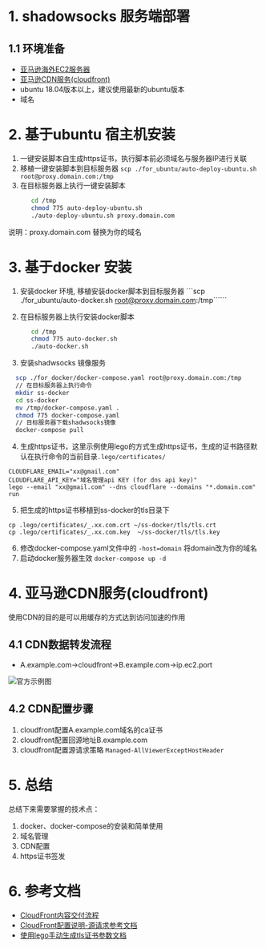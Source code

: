 # 1. shadowsocks 服务端部署

## 1.1 环境准备
 - [亚马逊海外EC2服务器](https://us-east-1.console.aws.amazon.com/ec2/home)
 - [亚马逊CDN服务(cloudfront)](https://us-east-1.console.aws.amazon.com/cloudfront/v3/home)
 - ubuntu 18.04版本以上，建议使用最新的ubuntu版本
 - 域名 



# 2. 基于ubuntu 宿主机安装
1. 一键安装脚本自生成https证书，执行脚本前必须域名与服务器IP进行关联
2. 移植一键安装脚本到目标服务器
    ```scp ./for_ubuntu/auto-deploy-ubuntu.sh  root@proxy.domain.com:/tmp```
3. 在目标服务器上执行一键安装脚本
   ```sh 
      cd /tmp 
      chmod 775 auto-deploy-ubuntu.sh 
      ./auto-deploy-ubuntu.sh proxy.domain.com
   ```
说明：proxy.domain.com 替换为你的域名   

# 3. 基于docker 安装
1. 安装docker 环境, 移植安装docker脚本到目标服务器 
 ```scp ./for_ubuntu/auto-docker.sh  root@proxy.domain.com:/tmp``````

2. 在目标服务器上执行安装docker脚本
   ```sh 
      cd /tmp 
      chmod 775 auto-docker.sh
      ./auto-docker.sh
   ```
3. 安装shadwsocks 镜像服务
 ```sh
   scp ./for_docker/docker-compose.yaml root@proxy.domain.com:/tmp
   // 在目标服务器上执行命令
   mkdir ss-docker 
   cd ss-docker
   mv /tmp/docker-compose.yaml .
   chmod 775 docker-compose.yaml
   // 目标服务器下载shadwsocks镜像
   docker-compose pull   
 ```

4. 生成https证书，这里示例使用lego的方式生成https证书，生成的证书路径默认在执行命令的当前目录```.lego/certificates/```
```shell
CLOUDFLARE_EMAIL="xx@gmail.com" 
CLOUDFLARE_API_KEY="域名管理api KEY (for dns api key)" 
lego --email "xx@gmail.com" --dns cloudflare --domains "*.domain.com" run
```

   
5. 把生成的https证书移植到ss-docker的tls目录下
  ```
  cp .lego/certificates/_.xx.com.crt ~/ss-docker/tls/tls.crt 
  cp .lego/certificates/_.xx.com.key  ~/ss-docker/tls/tls.key
 ```

6. 修改docker-compose.yaml文件中的 ```-host=domain```  将domain改为你的域名
7. 启动docker服务器生效
   ``` docker-compose up -d ```

# 4. 亚马逊CDN服务(cloudfront)
使用CDN的目的是可以用缓存的方式达到访问加速的作用

## 4.1 CDN数据转发流程
- A.example.com->cloudfront->B.example.com->ip.ec2.port

![官方示例图](../img/how-cloudfront-delivers-content.png)

## 4.2 CDN配置步骤
1. cloudfront配置A.example.com域名的ca证书
2. cloudfront配置回源地址B.example.com
3. cloudfront配置源请求策略 ```Managed-AllViewerExceptHostHeader```



# 5. 总结
总结下来需要掌握的技术点：
1. docker、docker-compose的安装和简单使用
2. 域名管理
3. CDN配置
4. https证书签发

# 6. 参考文档
- [CloudFront内容交付流程](https://docs.aws.amazon.com/AmazonCloudFront/latest/DeveloperGuide/HowCloudFrontWorks.html)
- [CloudFront配置说明-源请求参考文档](https://docs.aws.amazon.com/AmazonCloudFront/latest/DeveloperGuide/using-managed-origin-request-policies.html)
- [使用lego手动生成tls证书参数文档](https://go-acme.github.io/lego/dns/)


